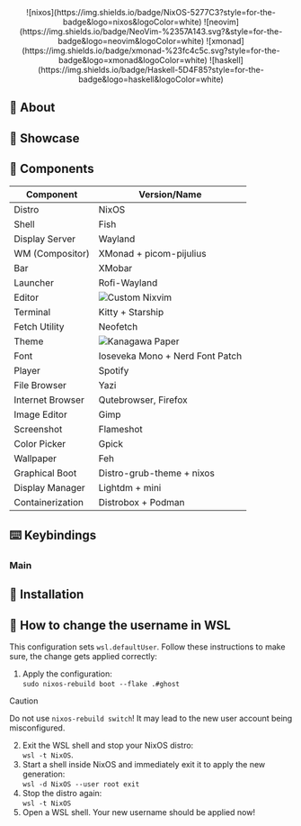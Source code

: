 
<div align="center">
![nixos](https://img.shields.io/badge/NixOS-5277C3?style=for-the-badge&logo=nixos&logoColor=white)
![neovim](https://img.shields.io/badge/NeoVim-%2357A143.svg?&style=for-the-badge&logo=neovim&logoColor=white)
![xmonad](https://img.shields.io/badge/xmonad-%23fc4c5c.svg?style=for-the-badge&logo=xmonad&logoColor=white)
![haskell](https://img.shields.io/badge/Haskell-5D4F85?style=for-the-badge&logo=haskell&logoColor=white)
</div>

## 📖 About

## 🌟 Showcase

## 🔧 Components

| Component        | Version/Name                                                     |
|------------------|------------------------------------------------------------------|
| Distro           | NixOS                                                            |
| Shell            | Fish                                                             |
| Display Server   | Wayland                                                          |
| WM (Compositor)  | XMonad + picom-pijulius                                          |
| Bar              | XMobar                                                           |
| Launcher         | Rofi-Wayland                                                     |
| Editor           | ![Custom Nixvim](https://github.com/dsunshi/nixvim)              |
| Terminal         | Kitty + Starship                                                 |
| Fetch Utility    | Neofetch                                                         |
| Theme            | ![Kanagawa Paper](https://github.com/sho-87/kanagawa-paper.nvim) |
| Font             | Ioseveka Mono + Nerd Font Patch                                  |
| Player           | Spotify                                                          |
| File Browser     | Yazi                                                             |
| Internet Browser | Qutebrowser, Firefox                                             |
| Image Editor     | Gimp                                                             |
| Screenshot       | Flameshot                                                        |
| Color Picker     | Gpick                                                            |
| Wallpaper        | Feh                                                              |
| Graphical Boot   | Distro-grub-theme + nixos                                        |
| Display Manager  | Lightdm + mini                                                   |
| Containerization | Distrobox + Podman                                               |

## ⌨️ Keybindings

### Main

## 🚀 Installation

## 🚨 How to change the username in WSL

This configuration sets `wsl.defaultUser`.
Follow these instructions to make sure, the change gets applied correctly:

1. Apply the configuration:\
   `sudo nixos-rebuild boot --flake .#ghost`
> [!CAUTION]
> Do not use `nixos-rebuild switch`! It may lead to the new user account being misconfigured.
2. Exit the WSL shell and stop your NixOS distro:\
   `wsl -t NixOS`.
3. Start a shell inside NixOS and immediately exit it to apply the new generation:\
   `wsl -d NixOS --user root exit`
4. Stop the distro again:\
   `wsl -t NixOS`
5. Open a WSL shell. Your new username should be applied now!
